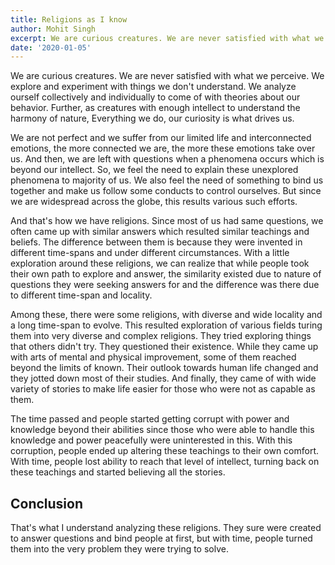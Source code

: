 ```yaml
---
title: Religions as I know
author: Mohit Singh
excerpt: We are curious creatures. We are never satisfied with what we perceive. We explore and experiment with things we don't understand.
date: '2020-01-05'
---
```


We are curious creatures. We are never satisfied with what we perceive. We explore and experiment with things we don't understand. We analyze ourself collectively and individually to come of with theories about our behavior. Further, as creatures with enough intellect to understand the harmony of nature, Everything we do, our curiosity is what drives us.

We are not perfect and we suffer from our limited life and interconnected emotions, the more connected we are, the more these emotions take over us. And then, we are left with questions when a phenomena occurs which is beyond our intellect. So, we feel the need to explain these unexplored phenomena to majority of us. We also feel the need of something to bind us together and make us follow some conducts to control ourselves. But since we are widespread across the globe, this results various such efforts.

And that's how we have religions. Since most of us had same questions, we often came up with similar answers which resulted similar teachings and beliefs. The difference between them is because they were invented in different time-spans and under different circumstances. With a little exploration around these religions, we can realize that while people took their own path to explore and answer, the similarity existed due to nature of questions they were seeking answers for and the difference was there due to different time-span and locality.

Among these, there were some religions, with diverse and wide locality and a long time-span to evolve. This resulted exploration of various fields turing them into very diverse and complex religions. They tried exploring things that others didn't try. They questioned their existence. While they came up with arts of mental and physical improvement, some of them reached beyond the limits of known. Their outlook towards human life changed and they jotted down most of their studies. And finally, they came of with wide variety of stories to make life easier for those who were not as capable as them.

The time passed and people started getting corrupt with power and knowledge beyond their abilities since those who were able to handle this knowledge and power peacefully were uninterested in this. With this corruption, people ended up altering these teachings to their own comfort. With time, people lost ability to reach that level of intellect, turning back on these teachings and started believing all the stories.

## Conclusion

That's what I understand analyzing these religions. They sure were created to answer questions and bind people at first, but with time, people turned them into the very problem they were trying to solve.
